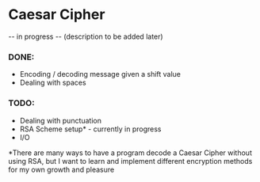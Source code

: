 # Caesar Cipher

-- in progress --
(description to be added later)

### DONE:
* Encoding / decoding message given a shift value
* Dealing with spaces

### TODO:
* Dealing with punctuation
* RSA Scheme setup* - currently in progress
* I/O

*There are many ways to have a program decode a Caesar Cipher without using RSA, but I want to learn and implement
different encryption methods for my own growth and pleasure

